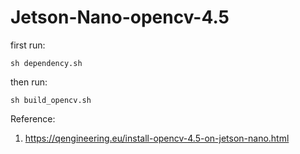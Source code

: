 # Jetson-Nano-opencv-4.5

first run:
```
sh dependency.sh
```
then run:
```
sh build_opencv.sh
```
Reference:
1. https://qengineering.eu/install-opencv-4.5-on-jetson-nano.html
